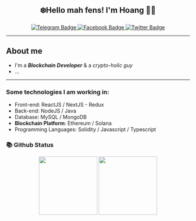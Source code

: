 <h2 align="center">
    ❄️Hello mah fens! <strong>I'm Hoang</strong> 🚀🚀
</h2>
<div align="center">
    <a href="https://t.me/lainhathoang">
        <img src="https://img.shields.io/badge/Telegram-white?style=for-the-badge&logo=telegram&logoColor=8E72DC" alt="Telegram Badge"/>
    </a>
    <a href="https://facebook.com/lainhathoangvn">
        <img src="https://img.shields.io/badge/Facebook-white?style=for-the-badge&logo=facebook&logoColor=8E72DC" alt="Facebook Badge"/>
    </a>
    <a href="https://twitter.com/lainhathoangvn">
        <img src="https://img.shields.io/badge/Twitter-white?style=for-the-badge&logo=twitter&logoColor=8E72DC" alt="Twitter Badge"/>
    </a>
</div>

---

## About me

- I'm a **_Blockchain Developer_** & a _crypto-holic guy_
- ...

---

### Some technologies I am working in:

- Front-end: ReactJS / NextJS - Redux
- Back-end: NodeJS / Java
- Database: MySQL / MongoDB
- **Blockchain Platform**: Ethereum / Solana
- Programming Languages: Solidity / Javascript / Typescript

### 📚 Github Status

<p align="center">
    <img src="https://github-readme-stats.vercel.app/api?username=lainhathoang&show_icons=true&theme=buefy&count_private=true" height="160">
    <img src="https://github-readme-stats.vercel.app/api/top-langs/?username=lainhathoang&layout=compact&theme=buefy&langs_count=6" height="160">
</p>
